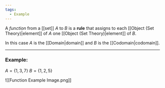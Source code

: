 ```yaml
---
tags:
  - Example
---
```

A _function_ from a [[set]] $A$ to $B$ is a **rule** that assigns to each [[Object (Set Theory)|element]] of $A$ one [[Object (Set Theory)|element]] of $B$.

In this case $A$ is the [[Domain|domain]] and $B$ is the [[Codomain|codomain]].

---
### Example:
$A = \{1, 3, 7\}$
$B = \{1, 2, 5\}$

![[Function Example Image.png]]